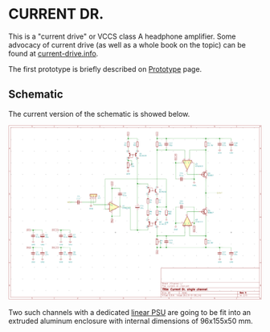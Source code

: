 # CURRENT DR.

This is a "current drive" or VCCS class A headphone amplifier. Some advocacy of current drive (as well as a whole book on the topic) can be found at [current-drive.info](https://www.current-drive.info/6).

The first prototype is briefly described on [Prototype](texts/prototype.md) page.

## Schematic

The current version of the schematic is showed below.

![Current Dr. schematic](images/current-dr-amp-kicad-schematic-r4.png)

Two such channels with a dedicated [linear PSU](texts/psu.md) are going to be fit into an extruded aluminum enclosure with internal dimensions of 96x155x50 mm.
